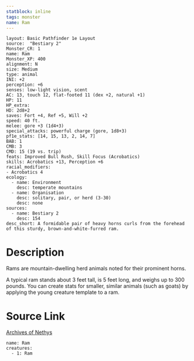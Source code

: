 ```yaml
---
statblock: inline
tags: monster
name: Ram
---
```

```statblock
layout: Basic Pathfinder 1e Layout
source:  "Bestiary 2"
Monster_CR: 1
name: Ram
Monster_XP: 400
alignment: N
size: Medium
type: animal
INI: +2
perception: +6
senses: low-light vision, scent
AC: 13, touch 12, flat-footed 11 (dex +2, natural +1)
HP: 11
HP_extra: 
HD: 2d8+2
saves: Fort +4, Ref +5, Will +2
speed: 40 ft.
melee: gore +3 (1d4+3)
special_attacks: powerful charge (gore, 1d8+3)
pf1e_stats: [14, 15, 13, 2, 14, 7]
BAB: 1
CMB: 3
CMD: 15 (19 vs. trip)
feats: Improved Bull Rush, Skill Focus (Acrobatics)
skills: Acrobatics +13, Perception +6
racial_modifiers:
- Acrobatics 4
ecology:
  - name: Environment
    desc: temperate mountains
  - name: Organisation
    desc: solitary, pair, or herd (3-30)
    desc: none
sources:
  - name: Bestiary 2
    desc: 154
desc_short: A formidable pair of heavy horns curls from the forehead of this sturdy, brown-and-white-furred ram.
```
# Description
Rams are mountain-dwelling herd animals noted for their prominent horns.

A typical ram stands about 3 feet tall, is 5 feet long, and weighs up to 300 pounds. You can create stats for smaller, similar animals (such as goats) by applying the young creature template to a ram.
# Source Link
[Archives of Nethys](https://aonprd.com/MonsterDisplay.aspx?ItemName=Ram)
```encounter-table
name: Ram
creatures:
  - 1: Ram
```
